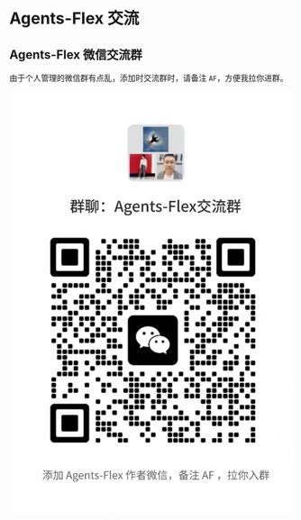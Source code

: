 # Agents-Flex 交流

## Agents-Flex 微信交流群

由于个人管理的微信群有点乱，添加时交流群时，请备注 `AF`，方便我拉你进群。

![](../../assets/images/wechat-group.png)
